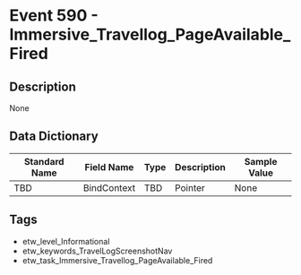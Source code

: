 # Event 590 - Immersive_Travellog_PageAvailable_Fired

## Description
None

## Data Dictionary
|Standard Name|Field Name|Type|Description|Sample Value|
|---|---|---|---|---|
|TBD|BindContext|TBD|Pointer|None|None|

## Tags
* etw_level_Informational
* etw_keywords_TravelLogScreenshotNav
* etw_task_Immersive_Travellog_PageAvailable_Fired